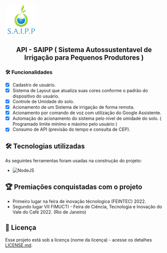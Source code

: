 <img alt="Logo" title="Logo" src="https://github.com/WendelGustavo/SAIPPReactNative/blob/main/assets/saipp.png" width="100px" margin="40px">
<h2 align="center">API - SAIPP ( Sistema Autossustentavel de Irrigação para Pequenos Produtores )</h2>

### 🛠 Funcionalidades

- [x] Cadastro de usuário. 
- [x] Sistema de Layout que atualiza suas cores conforme o padrão do dispositivo do usuário. 
- [x] Controle de Umidade do solo.
- [x] Acionamento de um Sistema de irrigação de forma remota.
- [x] Acionamento por comando de voz com utilização do Google Assistente.
- [x] Automação do acionamento do sistema pelo nível de umidade do solo. ( Programado limite mínimo e máximo pelo usuário )
- [x] Consumo de API (previsão do tempo e consulta de CEP).  

## 🛠 Tecnologias utilizadas

As seguintes ferramentas foram usadas na construção do projeto:

- ![NodeJS](https://img.shields.io/badge/node.js-6DA55F?style=for-the-badge&logo=node.js&logoColor=white)

## 🏆 Premiações conquistadas com o projeto 

- Primeiro lugar na feira de inovação técnologica (FEINTEC) 2022.
- Segundo lugar VII FIMUCTI - Feira de Ciência, Tecnologia e Inovação do Vale do Café 2022. (Rio de Janeiro)


## 📄 Licença

Esse projeto está sob a licença (nome da licença) - acesse os detalhes [LICENSE.md](https://github.com/link_da_licenca).

